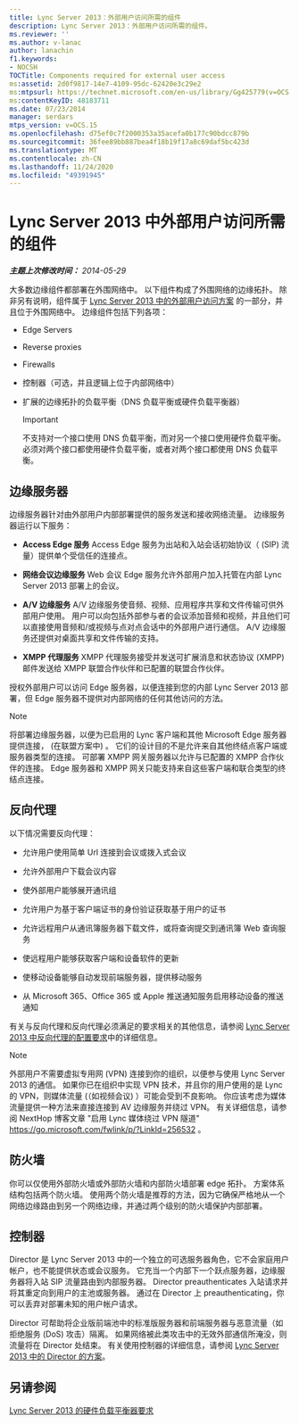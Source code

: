 ```yaml
---
title: Lync Server 2013：外部用户访问所需的组件
description: Lync Server 2013：外部用户访问所需的组件。
ms.reviewer: ''
ms.author: v-lanac
author: lanachin
f1.keywords:
- NOCSH
TOCTitle: Components required for external user access
ms:assetid: 2d0f9817-14e7-4109-95dc-62420e3c29e2
ms:mtpsurl: https://technet.microsoft.com/en-us/library/Gg425779(v=OCS.15)
ms:contentKeyID: 48183711
ms.date: 07/23/2014
manager: serdars
mtps_version: v=OCS.15
ms.openlocfilehash: d75ef0c7f2000353a35acefa0b177c90bdcc879b
ms.sourcegitcommit: 36fee89bb887bea4f18b19f17a8c69daf5bc423d
ms.translationtype: MT
ms.contentlocale: zh-CN
ms.lasthandoff: 11/24/2020
ms.locfileid: "49391945"
---
```

# <a name="components-required-for-external-user-access-in-lync-server-2013"></a>Lync Server 2013 中外部用户访问所需的组件

<div data-xmlns="http://www.w3.org/1999/xhtml">

<div class="topic" data-xmlns="http://www.w3.org/1999/xhtml" data-msxsl="urn:schemas-microsoft-com:xslt" data-cs="https://msdn.microsoft.com/">

<div data-asp="https://msdn2.microsoft.com/asp">



</div>

<div id="mainSection">

<div id="mainBody">

<span> </span>

_**主题上次修改时间：** 2014-05-29_

大多数边缘组件都部署在外围网络中。 以下组件构成了外围网络的边缘拓扑。 除非另有说明，组件属于 [Lync Server 2013 中的外部用户访问方案](lync-server-2013-scenarios-for-external-user-access.md) 的一部分，并且位于外围网络中。 边缘组件包括下列各项：

  - Edge Servers

  - Reverse proxies

  - Firewalls

  - 控制器（可选，并且逻辑上位于内部网络中）

  - 扩展的边缘拓扑的负载平衡（DNS 负载平衡或硬件负载平衡器）
    
    <div>
    

    > [!IMPORTANT]  
    > 不支持对一个接口使用 DNS 负载平衡，而对另一个接口使用硬件负载平衡。必须对两个接口都使用硬件负载平衡，或者对两个接口都使用 DNS 负载平衡。

    
    </div>

<div>

## <a name="edge-servers"></a>边缘服务器

边缘服务器针对由外部用户内部部署提供的服务发送和接收网络流量。 边缘服务器运行以下服务：

  - **Access Edge 服务**   Access Edge 服务为出站和入站会话初始协议（ (SIP) 流量）提供单个受信任的连接点。

  - **网络会议边缘服务**   Web 会议 Edge 服务允许外部用户加入托管在内部 Lync Server 2013 部署上的会议。

  - **A/V 边缘服务**   A/V 边缘服务使音频、视频、应用程序共享和文件传输可供外部用户使用。 用户可以向包括外部参与者的会议添加音频和视频，并且他们可以直接使用音频和/或视频与点对点会话中的外部用户进行通信。 A/V 边缘服务还提供对桌面共享和文件传输的支持。

  - **XMPP 代理服务**   XMPP 代理服务接受并发送可扩展消息和状态协议 (XMPP) 邮件发送给 XMPP 联盟合作伙伴和已配置的联盟合作伙伴。

授权外部用户可以访问 Edge 服务器，以便连接到您的内部 Lync Server 2013 部署，但 Edge 服务器不提供对内部网络的任何其他访问的方法。

<div>


> [!NOTE]  
> 将部署边缘服务器，以便为已启用的 Lync 客户端和其他 Microsoft Edge 服务器提供连接， (在联盟方案中) 。 它们的设计目的不是允许来自其他终结点客户端或服务器类型的连接。 可部署 XMPP 网关服务器以允许与已配置的 XMPP 合作伙伴的连接。 Edge 服务器和 XMPP 网关只能支持来自这些客户端和联合类型的终结点连接。



</div>

</div>

<div>

## <a name="reverse-proxy"></a>反向代理

以下情况需要反向代理：

  - 允许用户使用简单 Url 连接到会议或拨入式会议

  - 允许外部用户下载会议内容

  - 使外部用户能够展开通讯组

  - 允许用户为基于客户端证书的身份验证获取基于用户的证书

  - 允许远程用户从通讯簿服务器下载文件，或将查询提交到通讯簿 Web 查询服务

  - 使远程用户能够获取客户端和设备软件的更新

  - 使移动设备能够自动发现前端服务器，提供移动服务

  - 从 Microsoft 365、Office 365 或 Apple 推送通知服务启用移动设备的推送通知

有关与反向代理和反向代理必须满足的要求相关的其他信息，请参阅 [Lync Server 2013 中反向代理的配置要求](lync-server-2013-configuration-requirements-for-reverse-proxy.md)中的详细信息。

<div>


> [!NOTE]  
> 外部用户不需要虚拟专用网 (VPN) 连接到你的组织，以便参与使用 Lync Server 2013 的通信。 如果你已在组织中实现 VPN 技术，并且你的用户使用的是 Lync 的 VPN，则媒体流量 (（如视频会议) ）可能会受到不良影响。 你应该考虑为媒体流量提供一种方法来直接连接到 AV 边缘服务并绕过 VPN。 有关详细信息，请参阅 NextHop 博客文章 "启用 Lync 媒体绕过 VPN 隧道" <A href="https://go.microsoft.com/fwlink/p/?linkid=256532">https://go.microsoft.com/fwlink/p/?LinkId=256532</A> 。



</div>

</div>

<div>

## <a name="firewall"></a>防火墙

你可以仅使用外部防火墙或外部防火墙和内部防火墙部署 edge 拓扑。 方案体系结构包括两个防火墙。 使用两个防火墙是推荐的方法，因为它确保严格地从一个网络边缘路由到另一个网络边缘，并通过两个级别的防火墙保护内部部署。

</div>

<div>

## <a name="director"></a>控制器

Director 是 Lync Server 2013 中的一个独立的可选服务器角色，它不会家庭用户帐户，也不能提供状态或会议服务。 它充当一个内部下一个跃点服务器，边缘服务器将入站 SIP 流量路由到内部服务器。 Director preauthenticates 入站请求并将其重定向到用户的主池或服务器。 通过在 Director 上 preauthenticating，你可以丢弃对部署未知的用户帐户请求。

Director 可帮助将企业版前端池中的标准版服务器和前端服务器与恶意流量（如拒绝服务 (DoS) 攻击）隔离。 如果网络被此类攻击中的无效外部通信所淹没，则流量将在 Director 处结束。 有关使用控制器的详细信息，请参阅 [Lync Server 2013 中的 Director 的方案](lync-server-2013-scenarios-for-the-director.md)。

</div>

<div>

## <a name="see-also"></a>另请参阅


[Lync Server 2013 的硬件负载平衡器要求](lync-server-2013-hardware-load-balancer-requirements.md)  
  

</div>

</div>

<span> </span>

</div>

</div>

</div>

